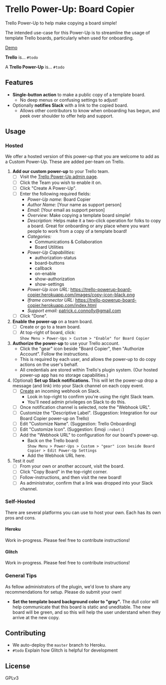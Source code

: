 # Trello Power-Up: Board Copier

Trello Power-Up to help make copying a board simple!

The intended use-case for this Power-Up is to streamline the usage of
template Trello boards, particularly when used for onboarding.

[Demo](https://trello.com/b/KBFG2MlX/edgi-developer-onboarding-demo)

**Trello** is... `#todo`

A **Trello Power-Up** is... `#todo`

## Features

* **Single-button action** to make a public copy of a template board.
  * No deep menus or confusing settings to adjust!
* Optionally **notifies Slack** with a link to the copied board.
  * Allows other contributors to know when onboarding has begun, and peek over shoulder to offer help and support.

## Usage

### Hosted

We offer a hosted version of this power-up that you are welcome to add
as a Custom Power-Up. These are added per-team on Trello.

1. **Add our custom power-up** to your Trello team.
    - [ ] Visit the [Trello Power-Up admin page][powerup-admin].
    - [ ] Click the Team you wish to enable it on.
    - [ ] Click "Create A Power-Up".
    - [ ] Enter the following required fields:
      - _Power-Up name:_ Board Copier
      - _Author Name:_ [Your name as support person]
      - _Email:_ [Your email as support person]
      - _Overview:_ Make copying a template board simple!
      - _Description:_ Helps make it a two-click operation for folks to
        copy a board. Great for onboarding or any place where you want
        people to work from a copy of a template board!
      - _Categories:_
        - Communications & Collaboration
        - Board Utilities
      - _Power-Up Capabilities:_
        - authorization-status
        - board-buttons
        - callback
        - on-enable
        - show-authorization
        - show-settings
      - _Power-Up icon URL:_ https://trello-powerup-board-copier.herokuapp.com/images/copy-icon-black.png
      - _Iframe connector URL:_ https://trello-powerup-board-copier.herokuapp.com/index.html
      - _Support email:_ patrick.c.connolly@gmail.com
    - [ ] Click "Done".
2. **Enable the power-up** on a team board.
    - [ ] Create or go to a team board.
    - [ ] At top-right of board, click:<br />
          `Show Menu > Power-Ups > Custom > "Enable" for Board Copier`
3. **Authorize the power-up** to use your Trello account.
    - Click the "gear" icon beside "Board Copier", then "Authorize
      Account". Follow the instructions.
    - This is required by each user, and allows the power-up to do copy
      actions on the user's behalf.
    - All credentials are stored within Trello's plugin system. (Our
      hosted power-up app has no storage capabilities.)
4. (Optional) **Set up Slack notifications.** This will let the power-up
   drop a message (and link) into your Slack channel on each copy event.
    - [ ] [Create][create-webhook] an incoming webhook on Slack.
      - Look in top-right to confirm you're using the right Slack team.
      - You'll need admin privileges on Slack to do this.
    - [ ] Once notification channel is selected, note the "Webhook URL".
    - [ ] Customize the "Descriptive Label". (Suggestion: Integration for
      our Board Copier power-up on Trello)
    - [ ] Edit "Customize Name". (Suggestion: Trello Onboarding)
    - [ ] Edit "Customize Icon". (Suggestion: Emoji `:robot:`)
    - [ ] Add the "Webhook URL" to configuration for our board's power-up.
      - Back on the Trello board:<br />
        `Show Menu > Power-Ups > Custom > "gear" icon beside Board Copier > Edit Power-Up Settings`
      - Add the Webhook URL here.
5. Test it out!
    - [ ] From your own or another account, visit the board.
    - [ ] Click "Copy Board" in the top-right corner.
    - [ ] Follow-instructions, and then visit the new board!
    - [ ] As administrator, confirm that a link was dropped into your
      Slack channel.

### Self-Hosted

There are several platforms you can use to host your own. Each has its
own pros and cons.

#### Heroku

Work in-progress. Please feel free to contribute instructions!

#### Glitch

Work in-progress. Please feel free to contribute instructions!

### General Tips

As fellow administrators of the plugin, we'd love to share any
recommendations for setup. Please do submit your own!

- **Set the template board background color to "gray".** The dull color
  will help communicate that this board is static and uneditable. The new board
  will be green, and so this will help the user understand when they
  arrive at the new copy.

## Contributing

- We auto-deploy the `master` branch to Heroku.
- `#todo` Explain how Glitch is helpful for development

## License

GPLv3

<!-- Links -->
[powerup-admin]: https://trello.com/power-ups/admin
[create-webhook]: https://my.slack.com/services/new/incoming-webhook/
